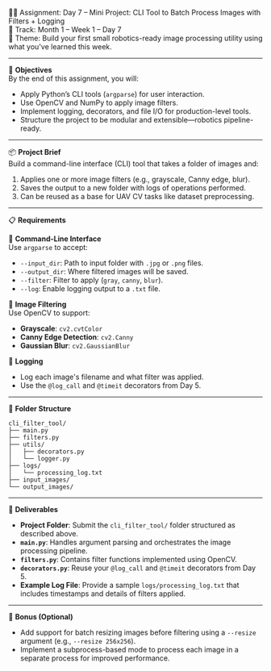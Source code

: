 🧑‍🏫 Assignment: Day 7 – Mini Project: CLI Tool to Batch Process Images with Filters + Logging  
📅 Track: Month 1 – Week 1 – Day 7  
🎯 Theme: Build your first small robotics-ready image processing utility using what you've learned this week.  

---

🎯 **Objectives**  
By the end of this assignment, you will:  
- Apply Python’s CLI tools (`argparse`) for user interaction.  
- Use OpenCV and NumPy to apply image filters.  
- Implement logging, decorators, and file I/O for production-level tools.  
- Structure the project to be modular and extensible—robotics pipeline-ready.  

---

📦 **Project Brief**  
Build a command-line interface (CLI) tool that takes a folder of images and:  
1. Applies one or more image filters (e.g., grayscale, Canny edge, blur).  
2. Saves the output to a new folder with logs of operations performed.  
3. Can be reused as a base for UAV CV tasks like dataset preprocessing.  

---

📋 **Requirements**  

🔹 **Command-Line Interface**  
Use `argparse` to accept:  
- `--input_dir`: Path to input folder with `.jpg` or `.png` files.  
- `--output_dir`: Where filtered images will be saved.  
- `--filter`: Filter to apply (`gray`, `canny`, `blur`).  
- `--log`: Enable logging output to a `.txt` file.  

🔹 **Image Filtering**  
Use OpenCV to support:  
- **Grayscale**: `cv2.cvtColor`  
- **Canny Edge Detection**: `cv2.Canny`  
- **Gaussian Blur**: `cv2.GaussianBlur`  

🔹 **Logging**  
- Log each image's filename and what filter was applied.  
- Use the `@log_call` and `@timeit` decorators from Day 5.  

---

🔹 **Folder Structure**  
```
cli_filter_tool/
├── main.py
├── filters.py
├── utils/
│   ├── decorators.py
│   └── logger.py
├── logs/
│   └── processing_log.txt
├── input_images/
└── output_images/
```

---

📂 **Deliverables**  
- **Project Folder**: Submit the `cli_filter_tool/` folder structured as described above.  
- **`main.py`**: Handles argument parsing and orchestrates the image processing pipeline.  
- **`filters.py`**: Contains filter functions implemented using OpenCV.  
- **`decorators.py`**: Reuse your `@log_call` and `@timeit` decorators from Day 5.  
- **Example Log File**: Provide a sample `logs/processing_log.txt` that includes timestamps and details of filters applied.  

---

🧠 **Bonus (Optional)**  
- Add support for batch resizing images before filtering using a `--resize` argument (e.g., `--resize 256x256`).  
- Implement a subprocess-based mode to process each image in a separate process for improved performance.  

